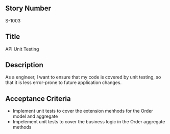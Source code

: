 ## Story Number
S-1003
 
## Title
API Unit Testing
  
## Description
As a engineer, I want to ensure that my code is covered by unit testing, so that it is less error-prone to future
application changes. 
  
 ## Acceptance Criteria
+ Implement unit tests to cover the extension mehhods for the Order model and aggregate
+ Impelement unit tests to cover the business logic in the Order aggregate methods
